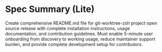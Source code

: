 # Spec Summary (Lite)

Create comprehensive README.md file for git-worktree-zsh project open source release with complete installation instructions, usage documentation, and contribution guidelines. Must enable 5-minute user onboarding from discovery to working usage, reduce maintainer support burden, and provide complete development setup for contributors.